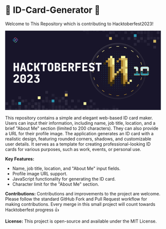 # 🪪 ID-Card-Generator 🪪
Welcome to This Repository which is contributing to Hacktoberfest2023!

<p align="center">
    <img width="1000" src="./assets/1.png" alt="banner">
</p>

This repository contains a simple and elegant web-based ID card maker. Users can input their information, including name, job title, location, and a brief "About Me" section (limited to 200 characters). They can also provide a URL for their profile image. The application generates an ID card with a realistic design, featuring rounded corners, shadows, and customizable user details. It serves as a template for creating professional-looking ID cards for various purposes, such as work, events, or personal use.

**Key Features:**
- Name, job title, location, and "About Me" input fields.
- Profile image URL support.
- JavaScript functionality for generating the ID card.
- Character limit for the "About Me" section.

**Contributions:**
Contributions and improvements to the project are welcome. Please follow the standard GitHub Fork and Pull Request workflow for making contributions.
Every merge in this small project will count towards Hacktoberfest progress 👍

**License:**
This project is open-source and available under the MIT License.
